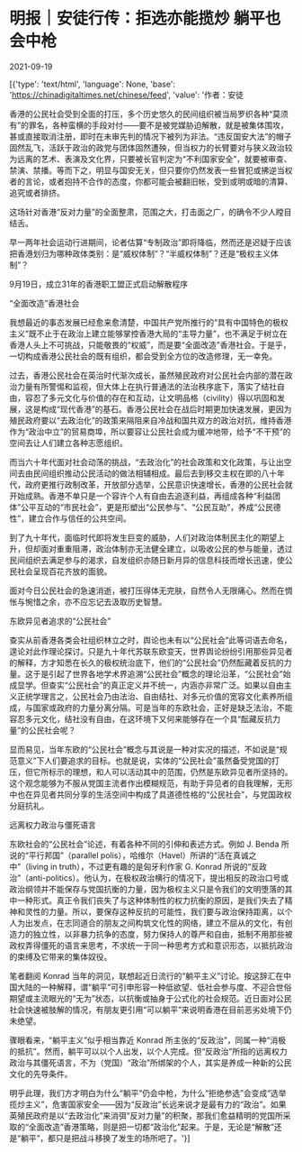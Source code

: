 # 明报｜安徒行传：拒选亦能揽炒 躺平也会中枪

2021-09-19

[{'type': 'text/html', 'language': None, 'base': 'https://chinadigitaltimes.net/chinese/feed', 'value': '作者：安徒

香港的公民社会受到全面的打压，多个历史悠久的民间组织被当局罗织各种“莫须有”的罪名，各种蛮横的手段对付——要不是被党媒胁迫解散，就是被集体围攻，甚或直接取消注册，即时在未审先判的情况下被列为非法。“违反国安大法”的帽子固然乱飞，活跃于政治的政党与团体固然遭殃，但当权力的长臂要对与狭义政治较为远离的艺术、表演及文化界，只要被长官判定为“不利国家安全”，就要被审查、禁演、禁播。等而下之，明显与国安无关，但只要你仍然发表一些冒犯或拂逆当权者的言论，或者抱持不合作的态度，你都可能会被翻旧帐，受到或明或暗的清算、追究或者排挤。

这场针对香港“反对力量”的全面整肃，范围之大，打击面之广，的确令不少人瞠目结舌。

早一两年社会运动行进期间，论者估算“专制政治”即将降临，然而还是迟疑于应该把香港划归为哪种政体类别：是“威权体制”？“半威权体制”？还是“极权主义体制”？

9月19日，成立31年的香港职工盟正式启动解散程序

“全面改造”香港社会

我想最近的事态发展已经愈来愈清楚，中国共产党所推行的“具有中国特色的极权主义”既不止于在政治上建立能够掌控香港大局的“主导力量”，也不满足于树立在香港人头上不可挑战，只能敬畏的“权威”，而是要“全面改造”香港社会。于是乎，一切构成香港公民社会的既有组织，都会受到全方位的改造修理，无一幸免。

过去，香港公民社会在英治时代渐次成长，虽然殖民政府对公民社会内部的潜在政治力量有所警惕和监视，但大体上在执行普通法的法治秩序底下，落实了结社自由，容忍了多元文化与价值的存在和互动，让文明品格（civility）得以巩固和发展，这是构成“现代香港”的基石。香港公民社会在战后时期更加快速发展，更因为殖民政府要以“去政治化”的政策来隔阻来自冷战和国共双方的政治对抗，维持香港作为“政治中立”的贸易商埠，所以要容让公民社会成为缓冲地带，给予“不干预”的空间去让人们建立各种志愿组织。

而当六十年代面对社会动荡的挑战，“去政治化”的社会政策和文化政策，与让出空间去由民间组织推动公民活动的做法相辅相成。最后去到移交主权在即的八十年代，政府更推行政制改革，开放部分选举，公民意识快速增长，香港的公民社会就开始成熟。香港不单只是一个容许个人有自由去追逐利益，再组成各种“利益团体”公平互动的“市民社会”，更是形塑出“公民参与”、“公民互助”，养成“公民德性”，建立合作与信任的公共空间。

到了九十年代，面临时代即将发生巨变的威胁，人们对政治体制民主化的期望上升，但却面对重重阻滞，政治体制亦无法健全建立，以吸收公民的参与能量，透过民间组织去满足参与的渴求，自发组织亦随日新月异的信息科技而增长迅速，使公民社会呈现百花齐放的面貌。

面对今日公民社会的急速消逝，被打压得体无完肤，自然令人无限痛心。然而在惆怅与惋惜之余，亦不应忘记去汲取历史智慧。

东欧异见者追求的“公民社会”

查实从前香港各类会社组织林立之时，舆论也未有以“公民社会”此等词语去命名，遑论对此作理论探讨。只是九十年代苏联东欧变天，世界舆论纷纷引用那些异见者的解释，方才知悉在长久的极权统治底下，他们的“公民社会”仍然酝藏着反抗的力量。这于是引起了世界各地学术界追溯“公民社会”概念的理论沿革，“公民社会”始成显学。但查实“公民社会”的真正定义并不统一，内涵亦非常广泛。如果以自由主义正统学理言之，公民社会乃由法治、自由结社、对多元价值的宽容文化素养所组成，与国家或政府的力量分离分隔。可是当年的东欧社会，正好是缺乏法治，不能容忍多元文化，结社没有自由，在这环境下又何来能够存在一个具“酝藏反抗力量”的公民社会呢？

显而易见，当年东欧的“公民社会”概念与其说是一种对实况的描述，不如说是“规范意义”下人们要追求的目标。也就是说，实体的“公民社会”虽然备受党国的打压，但它所标示的理想，和人可以活动其中的范围，仍然是东欧异见者所坚持的。这个观念能够为不服从党国主流者作出模糊规范，有助于异见者的自我理解，无形中也在异见者共同分享的生活空间中构成了具道德性格的“公民社会”，与党国政权分庭抗礼。

远离权力政治与僵死语言

东欧社会的“公民社会”论述，有着各种不同的引伸和表述方式。例如 J. Benda 所说的“平行邦国”（parallel polis），哈维尔（Havel）所讲的“活在真诚之中”（living in truth），不过更有趣的是匈牙利作家 G. Konrad 所说的“反政治”（anti-politics）。他认为，在极权政治横行的情况下，提出相反的政治口号或政治纲领并不能保存与党国抗衡的力量，因为极权主义只是令我们的文明堕落的其中一种形式。真正令我们丧失了与这种体制性的权力抗衡的原因，是我们失去了精神和灵性的力量。所以，要保存这种反抗的可能性，我们要与政治保持距离，以个人为出发点，在志同道合的朋友之间构筑文化性的网络，建立不屈从的文化，有创造力的独立性，以非暴力抗争的态度，努力保持人的尊严和自由，抵制不用那些被政权弄得僵死的语言来思考，不求统一于同一种思考方式和意识形态，以抵抗政治的束缚及它带来的集体奴役。

笔者翻阅 Konrad 当年的洞见，联想起近日流行的“躺平主义”讨论。按这辞汇在中国大陆的一种解释，谓“躺平”可引申形容一种低欲望、低社会参与度、不迎合世俗期望或主流眼光的“无为”状态，以抗衡或抽身于公式化的社会规范。近日面对公民社会快速被肢解的情况，有朋友更引用“可以躺平”来说明香港在目前恶劣处境下仍未绝望。

骤眼看来，“躺平主义”似乎相当靠近 Konrad 所主张的“反政治”，同属一种“消极的抵抗”。然而，躺平可以以个人出发，以个人完成。但“反政治”所指的远离权力政治与其僵死语言，不为（党国）“政治”所绑架的个人，其实是养成一种新的公民文化的先导条件。

明乎此理，我们方才明白为什么“躺平”仍会中枪，为什么“拒绝参选”会变成“选举揽炒主义”，危害国家安全——因为“反政治”长远来说才是最有力的“政治”。如果英殖民政府是以“去政治化”来消弭“反对力量”的积聚，那我们愈益精明的党国所采取的“全面改造”香港策略，则是把一切都“政治化”起来。于是，无论是“解散”还是“躺平”，都只是把战斗移换了发生的场所吧了。'}]